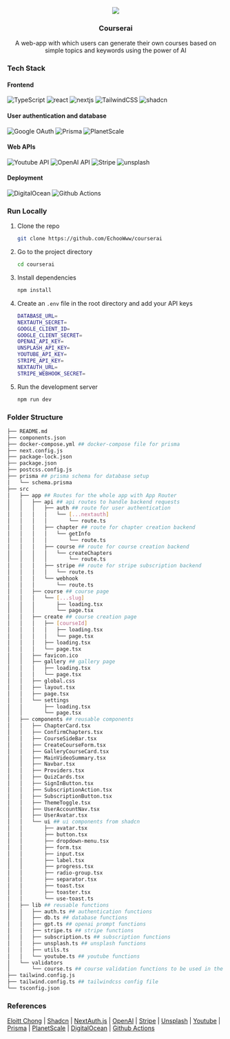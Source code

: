 <div align="center">
  <a href="https://courserai.echoasync.com"> 
  <img src="https://i.imgur.com/jvQMhoE.gif">
  </a>
  <h3>Courserai</h3>
  <p>A web-app with which users can generate their own courses based on simple topics and keywords using the power of AI</p>
</div>

### Tech Stack

#### Frontend

![TypeScript](https://img.shields.io/badge/TypeScript-007ACC?style=for-the-badge&logo=typescript&logoColor=white)
![react](https://img.shields.io/badge/React-20232A?style=for-the-badge&logo=react&logoColor=61DAFB)
![nextjs](https://img.shields.io/badge/Next-black?style=for-the-badge&logo=next.js&logoColor=white)
![TailwindCSS](https://img.shields.io/badge/TailwindCSS-38B2AC?style=for-the-badge&logo=tailwind-css&logoColor=white)
![shadcn](https://img.shields.io/badge/SHADCN/UI-000000?style=for-the-badge&logo=shadertoy&logoColor=white)

#### User authentication and database

![Google OAuth](https://img.shields.io/badge/Google%20OAuth-4285F4?style=for-the-badge&logo=google&logoColor=white)
![Prisma](https://img.shields.io/badge/Prisma-1B222D?style=for-the-badge&logo=prisma&logoColor=white)
![PlanetScale](https://img.shields.io/badge/PlanetScale-1B222D?style=for-the-badge&logo=planetscale&logoColor=white)

#### Web APIs

![Youtube API](https://img.shields.io/badge/Youtube%20API-FF0000?style=for-the-badge&logo=youtube&logoColor=white)
![OpenAI API](https://img.shields.io/badge/OpenAI%20API-12A382?style=for-the-badge&logo=openai&logoColor=white)
![Stripe](https://img.shields.io/badge/Stripe-008CDD?style=for-the-badge&logo=stripe&logoColor=white)
![unsplash](https://img.shields.io/badge/Unsplash-000000?style=for-the-badge&logo=unsplash&logoColor=white)

#### Deployment

![DigitalOcean](https://img.shields.io/badge/DigitalOcean-0080FF?style=for-the-badge&logo=digitalocean&logoColor=white)
![Github Actions](https://img.shields.io/badge/Github%20Actions-2088FF?style=for-the-badge&logo=github-actions&logoColor=white)

### Run Locally

1. Clone the repo

   ```bash
   git clone https://github.com/EchooWww/courserai
   ```

2. Go to the project directory

   ```bash
   cd courserai
   ```

3. Install dependencies

   ```bash
   npm install
   ```

4. Create an `.env` file in the root directory and add your API keys

   ```bash
   DATABASE_URL=
   NEXTAUTH_SECRET=
   GOOGLE_CLIENT_ID=
   GOOGLE_CLIENT_SECRET=
   OPENAI_API_KEY=
   UNSPLASH_API_KEY=
   YOUTUBE_API_KEY=
   STRIPE_API_KEY=
   NEXTAUTH_URL=
   STRIPE_WEBHOOK_SECRET=
   ```

5. Run the development server

   ```bash
   npm run dev
   ```

### Folder Structure

```bash
├── README.md
├── components.json
├── docker-compose.yml ## docker-compose file for prisma
├── next.config.js
├── package-lock.json
├── package.json
├── postcss.config.js
├── prisma ## prisma schema for database setup
│   └── schema.prisma
├── src
│   ├── app ## Routes for the whole app with App Router
│   │   ├── api ## api routes to handle backend requests
│   │   │   ├── auth ## route for user authentication
│   │   │   │   └── [...nextauth]
│   │   │   │       └── route.ts
│   │   │   ├── chapter ## route for chapter creation backend
│   │   │   │   └── getInfo
│   │   │   │       └── route.ts
│   │   │   ├── course ## route for course creation backend
│   │   │   │   └── createChapters
│   │   │   │       └── route.ts
│   │   │   ├── stripe ## route for stripe subscription backend
│   │   │   │   └── route.ts
│   │   │   └── webhook
│   │   │       └── route.ts
│   │   ├── course ## course page
│   │   │   └── [...slug]
│   │   │       ├── loading.tsx
│   │   │       └── page.tsx
│   │   ├── create ## course creation page
│   │   │   ├── [courseId]
│   │   │   │   ├── loading.tsx
│   │   │   │   └── page.tsx
│   │   │   ├── loading.tsx
│   │   │   └── page.tsx
│   │   ├── favicon.ico
│   │   ├── gallery ## gallery page
│   │   │   ├── loading.tsx
│   │   │   └── page.tsx
│   │   ├── global.css
│   │   ├── layout.tsx
│   │   ├── page.tsx
│   │   └── settings
│   │       ├── loading.tsx
│   │       └── page.tsx
│   ├── components ## reusable components
│   │   ├── ChapterCard.tsx
│   │   ├── ConfirmChapters.tsx
│   │   ├── CourseSideBar.tsx
│   │   ├── CreateCourseForm.tsx
│   │   ├── GalleryCourseCard.tsx
│   │   ├── MainVideoSummary.tsx
│   │   ├── Navbar.tsx
│   │   ├── Providers.tsx
│   │   ├── QuizCards.tsx
│   │   ├── SignInButton.tsx
│   │   ├── SubscriptionAction.tsx
│   │   ├── SubscriptionButton.tsx
│   │   ├── ThemeToggle.tsx
│   │   ├── UserAccountNav.tsx
│   │   ├── UserAvatar.tsx
│   │   └── ui ## ui components from shadcn
│   │       ├── avatar.tsx
│   │       ├── button.tsx
│   │       ├── dropdown-menu.tsx
│   │       ├── form.tsx
│   │       ├── input.tsx
│   │       ├── label.tsx
│   │       ├── progress.tsx
│   │       ├── radio-group.tsx
│   │       ├── separator.tsx
│   │       ├── toast.tsx
│   │       ├── toaster.tsx
│   │       └── use-toast.ts
│   ├── lib ## reusable functions
│   │   ├── auth.ts ## authentication functions
│   │   ├── db.ts ## database functions
│   │   ├── gpt.ts ## openai prompt functions
│   │   ├── stripe.ts ## stripe functions
│   │   ├── subscription.ts ## subscription functions
│   │   ├── unsplash.ts ## unsplash functions
│   │   ├── utils.ts
│   │   └── youtube.ts ## youtube functions
│   └── validators
│       └── course.ts ## course validation functions to be used in the create course form
├── tailwind.config.js
├── tailwind.config.ts ## tailwindcss config file
└── tsconfig.json
```

### References

[Eloitt Chong](https://www.youtube.com/watch?v=EGW2HS2tqAQ) | [Shadcn](https://ui.shadcn.com/) | [NextAuth.js](https://next-auth.js.org/) | [OpenAI](https://openai.com/) | [Stripe](https://stripe.com/) | [Unsplash](https://unsplash.com/) | [Youtube](https://developers.google.com/youtube/v3) | [Prisma](https://www.prisma.io/) | [PlanetScale](https://planetscale.com/) | [DigitalOcean](https://www.digitalocean.com/) | [Github Actions](https://docs.github.com/en/actions)
